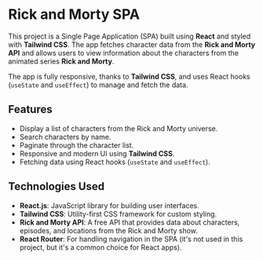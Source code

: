 # Rick and Morty SPA

This project is a Single Page Application (SPA) built using **React** and styled with **Tailwind CSS**. The app fetches character data from the **Rick and Morty API** and allows users to view information about the characters from the animated series **Rick and Morty**.

The app is fully responsive, thanks to **Tailwind CSS**, and uses React hooks (`useState` and `useEffect`) to manage and fetch the data.

## Features

- Display a list of characters from the Rick and Morty universe.
- Search characters by name.
- Paginate through the character list.
- Responsive and modern UI using **Tailwind CSS**.
- Fetching data using React hooks (`useState` and `useEffect`).

## Technologies Used

- **React.js**: JavaScript library for building user interfaces.
- **Tailwind CSS**: Utility-first CSS framework for custom styling.
- **Rick and Morty API**: A free API that provides data about characters, episodes, and locations from the Rick and Morty show.
- **React Router**: For handling navigation in the SPA (it's not used in this project, but it's a common choice for React apps).
